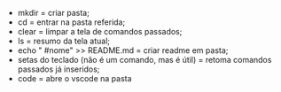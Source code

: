 - mkdir = criar pasta;
- cd = entrar na pasta referida;
- clear = limpar a tela de comandos passados;
- ls = resumo da tela atual;
- echo " #nome" >> README.md = criar readme em pasta;
- setas do teclado (não é um comando, mas é útil) = retoma comandos passados já inseridos;
- code = abre o vscode na pasta